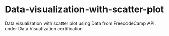 # Data-visualization-with-scatter-plot
Data visualization with scatter plot using Data from FreecodeCamp API.
under Data Visualization certification
